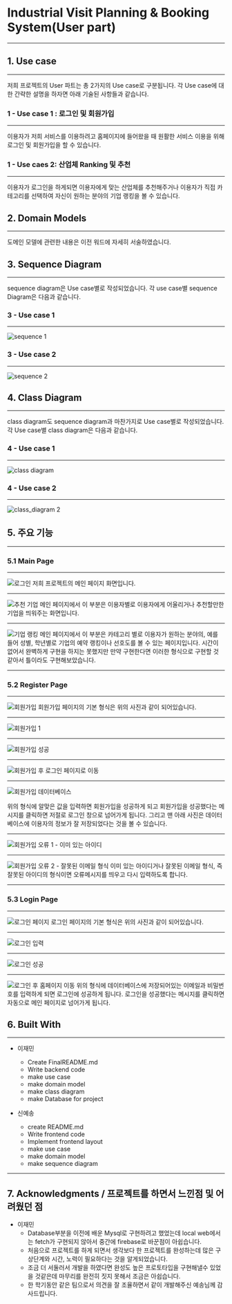 # Industrial Visit Planning & Booking System(User part)
-----------------------------------------------------


## 1. Use case
-----------------------------------------------------
저희 프로젝트의 User 파트는 총 2가지의 Use case로 구분됩니다.
각 Use case에 대한 간략한 설명을 하자면 아래 기술된 사항들과 같습니다.

### 1 - Use case 1 : 로그인 및 회원가입
-----------------------------------------------------
이용자가 저희 서비스를 이용하려고 홈페이지에 들어왔을 때
원활한 서비스 이용을 위해 로그인 및 회원가입을 할 수 있습니다.

### 1 - Use caes 2: 산업체 Ranking 및 추천
-----------------------------------------------------
이용자가 로그인을 하게되면 이용자에게 맞는 산업체를 추천해주거나
이용자가 직접 카테고리를 선택하여 자신이 원하는 분야의 기업 랭킹을 볼 수 있습니다.


## 2. Domain Models
-----------------------------------------------------
도메인 모델에 관련한 내용은 이전 워드에 자세히 서술하였습니다.


## 3. Sequence Diagram
-----------------------------------------------------
sequence diagram은 Use case별로 작성되었습니다. 각 use case별 sequence Diagram은
다음과 같습니다.

### 3 - Use case 1 
-----------------------------------------------------
![sequence 1](https://user-images.githubusercontent.com/64300578/120112719-edec7180-c1b1-11eb-98bc-8028b48e8256.PNG)

### 3 - Use case 2
-----------------------------------------------------
![sequence 2](https://user-images.githubusercontent.com/64300578/120112732-fb096080-c1b1-11eb-83e3-36b2b6539385.PNG)


## 4. Class Diagram
-----------------------------------------------------
class diagram도 sequence diagram과 마찬가지로 Use case별로 작성되었습니다. 각 Use case별
class diagram은 다음과 같습니다.

### 4 - Use case 1
-----------------------------------------------------
![class diagram](https://user-images.githubusercontent.com/64300578/120112205-dad8a200-c1af-11eb-9339-7580bf3c35da.jpg)


### 4 - Use case 2
-----------------------------------------------------
![class_diagram 2](https://user-images.githubusercontent.com/64300578/120112261-14111200-c1b0-11eb-905b-09921d1d8158.jpg)

## 5. 주요 기능
-----------------------------------------------------

### 5.1 Main Page
-----------------------------------------------------
![로그인](https://user-images.githubusercontent.com/64300578/120110411-47e83980-c1a8-11eb-8121-efadd1bb8202.PNG)
저희 프로젝트의 메인 페이지 화면입니다.

-----------------------------------------------------
![추천 기업](https://user-images.githubusercontent.com/64300578/120110606-20de3780-c1a9-11eb-9831-696852c135da.PNG)
메인 페이지에서 이 부분은 이용자별로 이용자에게 어울리거나 추천할만한 기업을 띄워주는 화면입니다.


-----------------------------------------------------
![기업 랭킹](https://user-images.githubusercontent.com/64300578/120110721-a2ce6080-c1a9-11eb-9c5e-f2339ecd049c.PNG)
메인 페이지에서 이 부분은 카테고리 별로 이용자가 원하는 분야의, 예를 들어 성별, 학년별로 기업의 예약 랭킹이나
선호도를 볼 수 있는 페이지입니다. 시간이 없어서 완벽하게 구현을 하지는 못했지만 만약 구현한다면 이러한 형식으로 
구현할 것 같아서 틀이라도 구현해보았습니다.


-----------------------------------------------------
### 5.2 Register Page
-----------------------------------------------------
![회원가입](https://user-images.githubusercontent.com/64300578/120110901-841c9980-c1aa-11eb-9680-df1c797afd9b.PNG)
회원가입 페이지의 기본 형식은 위의 사진과 같이 되어있습니다.

-----------------------------------------------------
![회원가입 1](https://user-images.githubusercontent.com/64300578/120111032-305e8000-c1ab-11eb-896d-655b0824738a.PNG)

-----------------------------------------------------

![회원가입 성공](https://user-images.githubusercontent.com/64300578/120111050-42d8b980-c1ab-11eb-851c-0a40905ff8bf.PNG)

-----------------------------------------------------

![회원가입 후 로그인 페이지로 이동](https://user-images.githubusercontent.com/64300578/120111057-4b30f480-c1ab-11eb-9104-217648ca2e35.PNG)

-----------------------------------------------------

![회원가입 데이터베이스](https://user-images.githubusercontent.com/64300578/120111107-92b78080-c1ab-11eb-900b-c15ecea3f6fe.PNG)

위의 형식에 알맞은 값을 입력하면 회원가입을 성공하게 되고 회원가입을 성공했다는 메시지를 클릭하면 저절로 로그인 창으로
넘어가게 됩니다. 그리고 맨 아래 사진은 데이터베이스에 이용자의 정보가 잘 저장되었다는 것을 볼 수 있습니다.

-----------------------------------------------------
![회원가입 오류 1 - 이미 있는 아이디](https://user-images.githubusercontent.com/64300578/120111149-c85c6980-c1ab-11eb-9af6-b2f7791d9c26.PNG)

-----------------------------------------------------

![회원가입 오류 2 - 잘못된 이메일 형식](https://user-images.githubusercontent.com/64300578/120111158-d0b4a480-c1ab-11eb-8cf2-89bbf9d35e98.PNG)
이미 있는 아이디거나 잘못된 이메일 형식, 즉 잘못된 아이디의 형식이면 오류메시지를 띄우고 다시 입력하도록 합니다.

-----------------------------------------------------
### 5.3 Login Page
-----------------------------------------------------
![로그인 페이지](https://user-images.githubusercontent.com/64300578/120112059-440be580-c1af-11eb-8496-e0b20fae3075.PNG)
로그인 페이지의 기본 형식은 위의 사진과 같이 되어있습니다.

-----------------------------------------------------
![로그인 입력](https://user-images.githubusercontent.com/64300578/120112101-70bffd00-c1af-11eb-9175-1bdfa34d82b1.PNG)

-----------------------------------------------------

![로그인 성공](https://user-images.githubusercontent.com/64300578/120112117-7d445580-c1af-11eb-98f8-e90b1a78721c.PNG)

-----------------------------------------------------

![로그인 후 홈페이지 이동](https://user-images.githubusercontent.com/64300578/120112129-89c8ae00-c1af-11eb-93ce-d7b0bb32eaaa.PNG)
위의 형식에 데이터베이스에 저장되어있는 이메일과 비밀번호를 입력하게 되면 로그인에 성공하게 됩니다. 로그인을
성공했다는 메시지를 클릭하면 자동으로 메인 페이지로 넘어가게 됩니다.

## 6. Built With
-----------------------------------------------------
+ 이재민
  + Create FinalREADME.md
  + Write backend code
  + make use case
  + make domain model
  + make class diagram
  + make Database for project

+ 신예송
  + create README.md
  + Write frontend code
  + Implement frontend layout
  + make use case
  + make domain model
  + make sequence diagram

-----------------------------------------------------
## 7. Acknowledgments / 프로젝트를 하면서 느낀점 및 어려웠던 점
* 이재민
  * Database부분을 이전에 배운 Mysql로 구현하려고 했었는데 local web에서는 fetch가 구현되지 않아서 중간에 firebase로 바꾼점이 아쉽습니다. 
  * 처음으로 프로젝트를 하게 되면서 생각보다 한 프로젝트를 완성하는데 많은 구상단계와 시간, 노력이 필요하다는 것을 알게되었습니다.
  * 조금 더 서둘러서 개발을 하였다면 완성도 높은 프로토타입을 구현해낼수 있었을 것같은데 마무리를 완전히 짓지 못해서 조금은 아쉽습니다.
  * 한 학기동안 같은 팀으로서 의견을 잘 조율하면서 같이 개발해주신 예송님께 감사드립니다.













